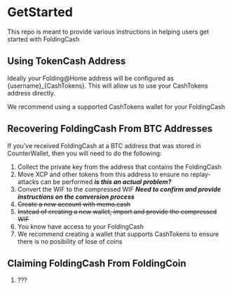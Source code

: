 # GetStarted
This repo is meant to provide various instructions in helping users get started with FoldingCash

## Using TokenCash Address

Ideally your Folding@Home address will be configured as {username}_{CashTokens}. This will allow us to use your CashTokens address directly.

We recommend using a supported CashTokens wallet for your FoldingCash

## Recovering FoldingCash From BTC Addresses

If you've received FoldingCash at a BTC address that was stored in CounterWallet, then you will need to do the following:

1. Collect the private key from the address that contains the FoldingCash
2. Move XCP and other tokens from this address to ensure no replay-attacks can be performed ***is this an actual problem?***
3. Convert the WIF to the compressed WIF ***Need to confirm and provide instructions on the conversion process***
4. ~~Create a new account with memo.cash~~
5. ~~Instead of creating a new wallet, import and provide the compressed WIF~~
6. You know have access to your FoldingCash
7. We recommend creating a wallet that supports CashTokens to ensure there is no posibility of lose of coins

## Claiming FoldingCash From FoldingCoin
1. ???
